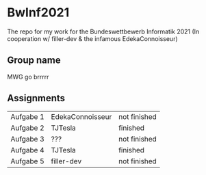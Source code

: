 # BwInf2021
The repo for my work for the Bundeswettbewerb Informatik 2021 (In cooperation w/ filler-dev & the infamous EdekaConnoisseur)

## Group name
MWG go brrrrr

## Assignments
<table>
   <tr>
    <td> Aufgabe 1 </td>
    <td> EdekaConnoisseur </td>
    <td> not finished </td>
  </tr>
  <tr>
    <td> Aufgabe 2 </td>
    <td> TJTesla </td>
    <td> finished </td>
  </tr>
  <tr>
    <td> Aufgabe 3 </td>
    <td> ??? </td>
    <td> not finished </td>
  </tr>
  <tr>
    <td> Aufgabe 4 </td>
    <td> TJTesla </td>
    <td> finished </td>
  </tr>
  <tr>
    <td> Aufgabe 5 </td>
    <td> filler-dev </td>
    <td> not finished </td>
  </tr>
</table>
  
